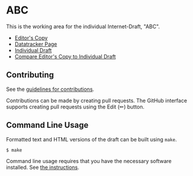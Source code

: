 <!-- regenerate: on (set to off if you edit this file) -->

# ABC

This is the working area for the individual Internet-Draft, "ABC".

* [Editor's Copy](https://gitnnelg.github.io/ietf-contribution-rights/#go.draft-deen-gen-ipmc-contributor-rights.html)
* [Datatracker Page](https://datatracker.ietf.org/doc/draft-deen-gen-ipmc-contributor-rights)
* [Individual Draft](https://datatracker.ietf.org/doc/html/draft-deen-gen-ipmc-contributor-rights)
* [Compare Editor's Copy to Individual Draft](https://gitnnelg.github.io/ietf-contribution-rights/#go.draft-deen-gen-ipmc-contributor-rights.diff)


## Contributing

See the
[guidelines for contributions](https://github.com/gitnnelg/ietf-contribution-rights/blob/main/CONTRIBUTING.md).

Contributions can be made by creating pull requests.
The GitHub interface supports creating pull requests using the Edit (✏) button.


## Command Line Usage

Formatted text and HTML versions of the draft can be built using `make`.

```sh
$ make
```

Command line usage requires that you have the necessary software installed.  See
[the instructions](https://github.com/martinthomson/i-d-template/blob/main/doc/SETUP.md).

